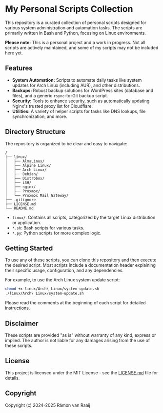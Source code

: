 # My Personal Scripts Collection

This repository is a curated collection of personal scripts designed for various system administration and automation tasks. The scripts are primarily written in Bash and Python, focusing on Linux environments.

**Please note:** This is a personal project and a work in progress. Not all scripts are actively maintained, and some of my scripts may not be included here yet.

## Features

*   **System Automation:** Scripts to automate daily tasks like system updates for Arch Linux (including AUR), and other distributions.
*   **Backups:** Robust backup solutions for WordPress sites (database and files), and a generic `rsync`-to-Git backup script.
*   **Security:** Tools to enhance security, such as automatically updating Nginx's trusted proxy list for Cloudflare.
*   **Utilities:** A variety of helper scripts for tasks like DNS lookups, file synchronization, and more.

## Directory Structure

The repository is organized to be clear and easy to navigate:

```
/
├── linux/
│   ├── AlmaLinux/
│   ├── Alpine Linux/
│   ├── Arch Linux/
│   ├── Debian/
│   ├── Distrobox/
│   ├── iSH/
│   ├── nginx/
│   ├── Proxmox/
│   └── Proxmox Mail Gateway/
├── .gitignore
├── LICENSE.md
└── README.md
```

*   `linux/`: Contains all scripts, categorized by the target Linux distribution or application.
*   `*.sh`: Bash scripts for various tasks.
*   `*.py`: Python scripts for more complex logic.

## Getting Started

To use any of these scripts, you can clone this repository and then execute the desired script. Most scripts include a documentation header explaining their specific usage, configuration, and any dependencies.

For example, to use the Arch Linux system update script:

```bash
chmod +x linux/Arch\ Linux/system-update.sh
./linux/Arch\ Linux/system-update.sh
```

Please read the comments at the beginning of each script for detailed instructions.

## Disclaimer

These scripts are provided "as is" without warranty of any kind, express or implied. The author is not liable for any damages arising from the use of these scripts.

## License

This project is licensed under the MIT License - see the [LICENSE.md](LICENSE.md) file for details.

## Copyright

Copyright (c) 2024-2025 Rámon van Raaij
